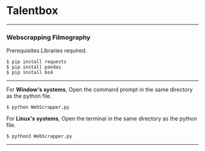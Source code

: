 # Talentbox

***
### Webscrapping Filmography 

Prerequisites Libraries required. 
```
$ pip install requests
$ pip install pandas
$ pip install bs4
```

***
For **Window's systems**,
Open the command prompt in the same directory as the python file. 
```
$ python WebScrapper.py
```

For **Linux's systems**,
Open the terminal in the same directory as the python file. 
```
$ python3 WebScrapper.py
```

*****

